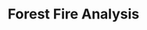 ---
layout: page
title: Forest Fire Analysis
description: Analyzed the impact of meteorological factors on forest fire spread in Portugal, using techniques for variable interaction, outlier identification, transformation, and selection. This led to a statistical model offering insights into forest fire environmental dynamics.
img: assets/img/forestfire_analysis.png
importance: -4
category: Data Analysis
---